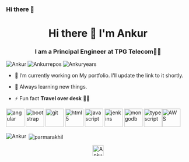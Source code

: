 ### Hi there 👋

<!--
**AnkurSingh16/AnkurSingh16** is a ✨ _special_ ✨ repository because its `README.md` (this file) appears on your GitHub profile.

Here are some ideas to get you started:

- 🔭 I’m currently working on ...
- 🌱 I’m currently learning ...
- 👯 I’m looking to collaborate on ...
- 🤔 I’m looking for help with ...
- 💬 Ask me about ...
- 📫 How to reach me: ...
- 😄 Pronouns: ...
- ⚡ Fun fact: ...
-->




<h1 align="center">Hi there 👋 I'm Ankur</h1>
<h3 align="center">I am a Principal Engineer at TPG Telecom👨‍💻</h3>

<p align="left"> 
  <img src="https://komarev.com/ghpvc/?username=AnkurSingh16&color=brightgreen" alt="Ankur" />
  <img src="https://badges.pufler.dev/repos/AnkurSingh16" alt="Ankurrepos" /> 
  <img src="https://badges.pufler.dev/years/AnkurSingh16" alt="Ankuryears" />
</p>

- 🔭 I’m currently working on My portfolio. I'll update the link to it shortly.

- 🌱 Always learning new things.

- ⚡ Fun fact **Travel over desk** 🧗‍♂️

<p align="left"><img src="https://www.vectorlogo.zone/logos/angular/angular-icon.svg" alt="angular" width="50" height="50"/> <img src="https://www.vectorlogo.zone/logos/getbootstrap/getbootstrap-icon.svg" alt="bootstrap" width="50" height="50"/> <img src="https://www.vectorlogo.zone/logos/git-scm/git-scm-icon.svg" alt="git" width="50" height="50"/>  <img src="https://www.vectorlogo.zone/logos/w3_html5/w3_html5-icon.svg" alt="html5" width="50" height="50"/> <img src="https://www.vectorlogo.zone/logos/javascript/javascript-icon.svg" alt="javascript" width="50" height="50"/> <img src="https://www.vectorlogo.zone/logos/jenkins/jenkins-icon.svg" alt="jenkins" width="50" height="50"/> <img src="https://www.vectorlogo.zone/logos/mongodb/mongodb-icon.svg" alt="mongodb" width="50" height="50"/> <img src="https://www.vectorlogo.zone/logos/typescriptlang/typescriptlang-icon.svg" alt="typescript" width="50" height="50"/><img src="https://www.vectorlogo.zone/logos/amazon_aws/amazon_aws-icon.svg" alt="AWS" width="50" height="50"/></p><p><img align="left" src="https://github-readme-stats.vercel.app/api/top-langs/?username=AnkurSingh16&layout=compact&hide=html" alt="Ankur" /></p>

<p>&nbsp;<img align="center" src="https://github-readme-stats.vercel.app/api?username=AnkurSingh16&show_icons=true" alt="parmarakhil" /></p>

<p align="center">
<a href="https://www.linkedin.com/in/ankur-singh-262746125/" target="blank"><img align="center" src="https://cdn.jsdelivr.net/npm/simple-icons@3.0.1/icons/linkedin.svg" alt="AnkurLinkedIn" height="30" width="30" /></a>
</p>
